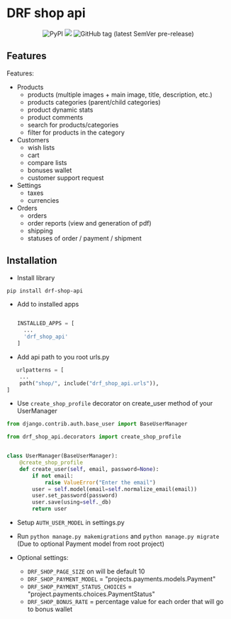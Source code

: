 # DRF shop api

<p align="center">
<img alt="PyPI" src="https://img.shields.io/pypi/v/drf-shop-api">
<a><img src="https://img.shields.io/pypi/pyversions/drf-shop-api"/></a>
<img alt="GitHub tag (latest SemVer pre-release)" src="https://img.shields.io/github/v/tag/coaxsoft/drf-payments">
</p>

## Features

Features:

- Products
  - products (multiple images + main image, title, description, etc.)
  - products categories (parent/child categories)
  - product dynamic stats
  - product comments
  - search for products/categories
  - filter for products in the category
- Customers
  - wish lists
  - cart
  - compare lists
  - bonuses wallet
  - customer support request
- Settings
  - taxes
  - currencies
- Orders
  - orders
  - order reports (view and generation of pdf)
  - shipping
  - statuses of order / payment / shipment

## Installation

- Install library

```bash
pip install drf-shop-api
```

- Add to installed apps

  ```python

  INSTALLED_APPS = [
    ...
    'drf_shop_api'
  ]
  ```

- Add api path to you root urls.py

```python
   urlpatterns = [
    ...
    path("shop/", include("drf_shop_api.urls")),
]
```

- Use `create_shop_profile` decorator on create_user method of your UserManager

```python
from django.contrib.auth.base_user import BaseUserManager

from drf_shop_api.decorators import create_shop_profile


class UserManager(BaseUserManager):
    @create_shop_profile
    def create_user(self, email, password=None):
        if not email:
            raise ValueError("Enter the email")
        user = self.model(email=self.normalize_email(email))
        user.set_password(password)
        user.save(using=self._db)
        return user
```

- Setup `AUTH_USER_MODEL` in settings.py

- Run `python manage.py makemigrations` and `python manage.py migrate` (Due to optional Payment model from root project)
- Optional settings:
  - `DRF_SHOP_PAGE_SIZE` on will be default 10
  - `DRF_SHOP_PAYMENT_MODEL` = "projects.payments.models.Payment"
  - `DRF_SHOP_PAYMENT_STATUS_CHOICES` = "project.payments.choices.PaymentStatus"
  - `DRF_SHOP_BONUS_RATE` = percentage value for each order that will go to bonus wallet
